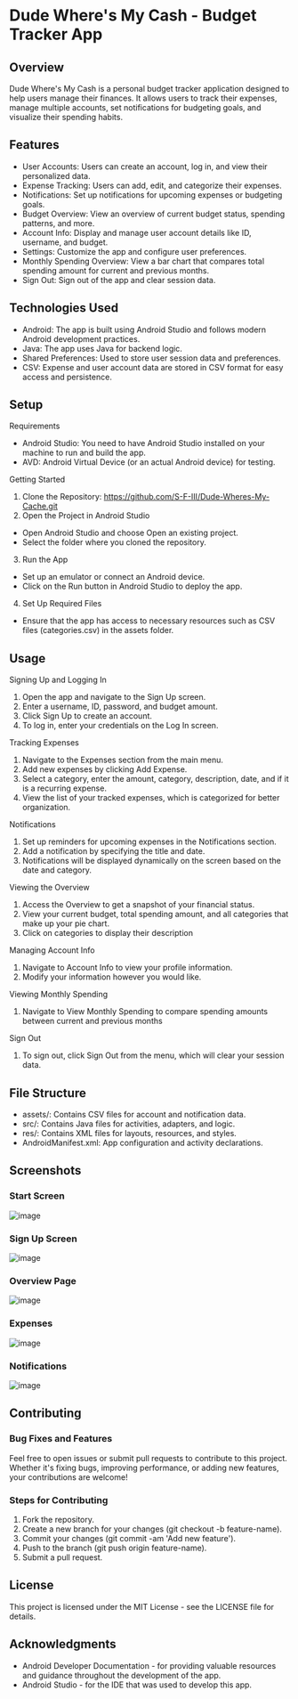 # Dude Where's My Cash - Budget Tracker App
## Overview
Dude Where's My Cash is a personal budget tracker application designed to help users manage their finances. It allows users to track their expenses, manage multiple accounts, set notifications for budgeting goals, and visualize their spending habits.

## Features

- User Accounts: Users can create an account, log in, and view their personalized data.
- Expense Tracking: Users can add, edit, and categorize their expenses.
- Notifications: Set up notifications for upcoming expenses or budgeting goals.
- Budget Overview: View an overview of current budget status, spending patterns, and more.
- Account Info: Display and manage user account details like ID, username, and budget.
- Settings: Customize the app and configure user preferences.
- Monthly Spending Overview: View a bar chart that compares total spending amount for current and previous months.
- Sign Out: Sign out of the app and clear session data.
  
## Technologies Used
- Android: The app is built using Android Studio and follows modern Android development practices.
- Java: The app uses Java for backend logic.
- Shared Preferences: Used to store user session data and preferences.
- CSV: Expense and user account data are stored in CSV format for easy access and persistence.
  
## Setup
Requirements
- Android Studio: You need to have Android Studio installed on your machine to run and build the app.
- AVD: Android Virtual Device (or an actual Android device) for testing.
  
Getting Started
1. Clone the Repository: https://github.com/S-F-III/Dude-Wheres-My-Cache.git
2. Open the Project in Android Studio
 - Open Android Studio and choose Open an existing project.
 - Select the folder where you cloned the repository.
3.  Run the App
 - Set up an emulator or connect an Android device.
 - Click on the Run button in Android Studio to deploy the app.
4. Set Up Required Files
 - Ensure that the app has access to necessary resources such as CSV files (categories.csv) in the assets folder.
   
## Usage
Signing Up and Logging In
1. Open the app and navigate to the Sign Up screen.
2. Enter a username, ID, password, and budget amount.
3. Click Sign Up to create an account.
4. To log in, enter your credentials on the Log In screen.

Tracking Expenses
1. Navigate to the Expenses section from the main menu.
2. Add new expenses by clicking Add Expense.
3. Select a category, enter the amount, category, description, date, and if it is a recurring expense.
4. View the list of your tracked expenses, which is categorized for better organization.

Notifications
1. Set up reminders for upcoming expenses in the Notifications section.
2. Add a notification by specifying the title and date.
3. Notifications will be displayed dynamically on the screen based on the date and category.

Viewing the Overview
1. Access the Overview to get a snapshot of your financial status.
2. View your current budget, total spending amount, and all categories that make up your pie chart.
3. Click on categories to display their description
   
Managing Account Info
1. Navigate to Account Info to view your profile information.
2. Modify your information however you would like.

Viewing Monthly Spending
1. Navigate to View Monthly Spending to compare spending amounts between current and previous months
   
Sign Out
1. To sign out, click Sign Out from the menu, which will clear your session data.
   
## File Structure
- assets/: Contains CSV files for account and notification data.
- src/: Contains Java files for activities, adapters, and logic.
- res/: Contains XML files for layouts, resources, and styles.
- AndroidManifest.xml: App configuration and activity declarations.
  
## Screenshots
### Start Screen

![image](https://github.com/user-attachments/assets/80a1db65-56a5-46b5-867b-5e88bd24a43c)

### Sign Up Screen

![image](https://github.com/user-attachments/assets/4e61224b-325a-4e19-b604-60f1865d976d)

### Overview Page

![image](https://github.com/user-attachments/assets/cf132552-e19f-4438-b5bd-55a704752d87)

### Expenses

![image](https://github.com/user-attachments/assets/9fc12f5d-581f-45a0-ad22-600c8ed7483b)

### Notifications

![image](https://github.com/user-attachments/assets/c35d9098-c8b7-4e93-a8a1-7b67dcd7b53d)

## Contributing
### Bug Fixes and Features
Feel free to open issues or submit pull requests to contribute to this project. Whether it's fixing bugs, improving performance, or adding new features, your contributions are welcome!

### Steps for Contributing
1. Fork the repository.
2. Create a new branch for your changes (git checkout -b feature-name).
3. Commit your changes (git commit -am 'Add new feature').
4. Push to the branch (git push origin feature-name).
5. Submit a pull request.
   
## License
This project is licensed under the MIT License - see the LICENSE file for details.

## Acknowledgments
- Android Developer Documentation - for providing valuable resources and guidance throughout the development of the app.
- Android Studio - for the IDE that was used to develop this app.
